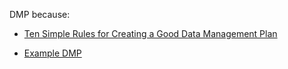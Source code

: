 DMP because:

* [Ten Simple Rules for Creating a Good Data Management Plan](http://journals.plos.org/ploscompbiol/article?id=10.1371/journal.pcbi.1004525)

* [Example DMP](http://riojournal.com/articles.php?id=10708)
